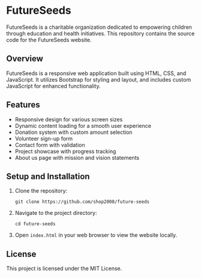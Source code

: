 # FutureSeeds

FutureSeeds is a charitable organization dedicated to empowering children through education and health initiatives. This repository contains the source code for the FutureSeeds website.

## Overview

FutureSeeds is a responsive web application built using HTML, CSS, and JavaScript. It utilizes Bootstrap for styling and layout, and includes custom JavaScript for enhanced functionality.

## Features

- Responsive design for various screen sizes
- Dynamic content loading for a smooth user experience
- Donation system with custom amount selection
- Volunteer sign-up form
- Contact form with validation
- Project showcase with progress tracking
- About us page with mission and vision statements

## Setup and Installation

1. Clone the repository:
   ```
   git clone https://github.com/shop2008/future-seeds
   ```

2. Navigate to the project directory:
   ```
   cd future-seeds
   ```

3. Open `index.html` in your web browser to view the website locally.

## License

This project is licensed under the MIT License.